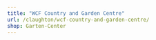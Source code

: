 ```yaml
---
title: "WCF Country and Garden Centre"
url: /claughton/wcf-country-and-garden-centre/
shop: Garten-Center
---
```


